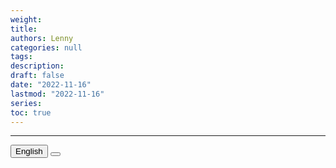 ```yaml
---
weight: 
title: 
authors: Lenny
categories: null
tags: 
description: 
draft: false
date: "2022-11-16"
lastmod: "2022-11-16"
series:
toc: true
---
```


<!--more-->
---


<!-- Tab links -->
<div class="tab">
  <button class="tablinks active" onclick="tablabel(event, 'english')">English</button>
  <button class="tablinks" onclick="tablabel(event, 'chinese')"></button>
  
</div>

<!-- Tab content -->
<div id="english" class="tabcontent" style="display:block">

</div>

<div id="chinese" class="tabcontent">

</div>